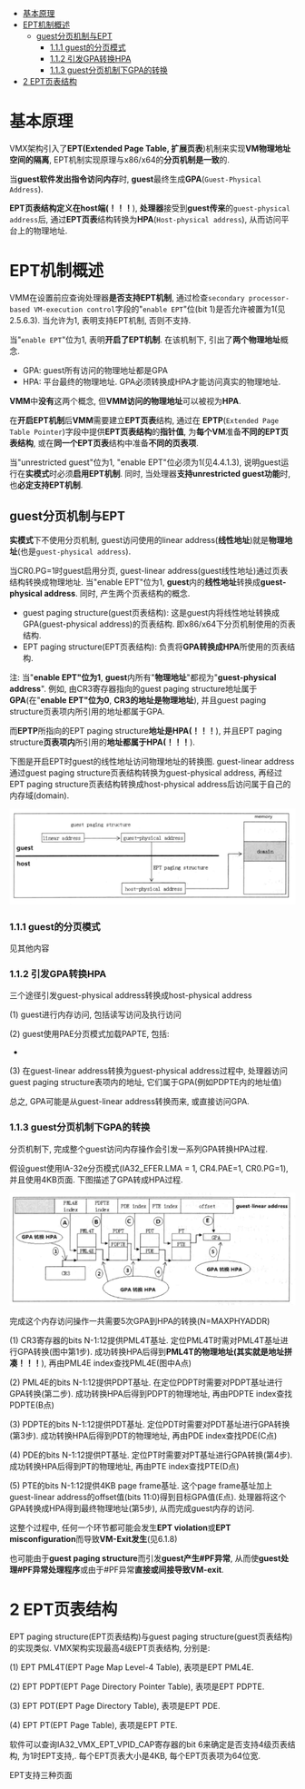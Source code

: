 
<!-- @import "[TOC]" {cmd="toc" depthFrom=1 depthTo=6 orderedList=false} -->

<!-- code_chunk_output -->

- [基本原理](#基本原理)
- [EPT机制概述](#ept机制概述)
  - [guest分页机制与EPT](#guest分页机制与ept)
    - [1.1.1 guest的分页模式](#111-guest的分页模式)
    - [1.1.2 引发GPA转换HPA](#112-引发gpa转换hpa)
    - [1.1.3 guest分页机制下GPA的转换](#113-guest分页机制下gpa的转换)
- [2 EPT页表结构](#2-ept页表结构)

<!-- /code_chunk_output -->

# 基本原理

VMX架构引入了**EPT(Extended Page Table, 扩展页表**)机制来实现**VM物理地址空间的隔离**, EPT机制实现原理与x86/x64的**分页机制是一致**的.

当**guest软件发出指令访问内存**时, **guest**最终生成**GPA**(`Guest-Physical Address`). 

**EPT页表结构定义在host端(！！！**), **处理器**接受到**guest传来**的`guest-physical address`后, 通过**EPT页表**结构转换为**HPA**(`Host-physical address`), 从而访问平台上的物理地址.

# EPT机制概述

VMM在设置前应查询处理器**是否支持EPT机制**, 通过检查`secondary processor-based VM-execution control`字段的"`enable EPT`"位(bit 1)是否允许被置为1(见2.5.6.3). 当允许为1, 表明支持EPT机制, 否则不支持.

当"`enable EPT`"位为1, 表明**开启了EPT机制**. 在该机制下, 引出了**两个物理地址**概念.

- GPA: guest所有访问的物理地址都是GPA
- HPA: 平台最终的物理地址. GPA必须转换成HPA才能访问真实的物理地址.

**VMM**中**没有**这两个概念, 但**VMM访问的物理地址**可以被视为**HPA**. 

在**开启EPT机制**后**VMM**需要建立**EPT页表**结构, 通过在 **EPTP**(`Extended Page Table Pointer`)字段中提供**EPT页表结构**的**指针值**, 为**每个VM**准备**不同的EPT页表结构**, 或在**同一个EPT页表**结构中准备**不同的页表项**.

当"unrestricted guest"位为1, "enable EPT"位必须为1(见4.4.1.3), 说明guest运行在**实模式**时必须**启用EPT机制**. 同时, 当处理器**支持unrestricted guest功能**时, 也**必定支持EPT机制**.

## guest分页机制与EPT

**实模式**下不使用分页机制, guest访问使用的linear address(**线性地址**)就是**物理地址**(也是`guest-physical address`).

当CR0.PG=1时guest启用分页, guest\-linear address(guest线性地址)通过页表结构转换成物理地址. 当"enable EPT"位为1, **guest**内的**线性地址**转换成**guest\-physical address**. 同时, 产生两个页表结构的概念.

- guest paging structure(guest页表结构): 这是guest内将线性地址转换成GPA(guest\-physical address)的页表结构. 即x86/x64下分页机制使用的页表结构.
- EPT paging structure(EPT页表结构): 负责将**GPA转换成HPA**所使用的页表结构.

注: 当"**enable EPT"位为1**, **guest**内所有"**物理地址**"都视为"**guest\-physical address**". 例如, 由CR3寄存器指向的guest paging structure地址属于**GPA**(在"**enable EPT"位为0**, **CR3的地址是物理地址**), 并且guest paging structure页表项内所引用的地址都属于GPA.

而**EPTP**所指向的EPT paging structure**地址是HPA(！！！**), 并且EPT paging structure**页表项内**所引用的**地址都属于HPA(！！！**).

下图是开启EPT时guest的线性地址访问物理地址的转换图. guest\-linear address通过guest paging structure页表结构转换为guest\-physical address, 再经过EPT paging structure页表结构转换成host\-physical address后访问属于自己的内存域(domain).

![config](./images/1.png)

### 1.1.1 guest的分页模式

见其他内容

### 1.1.2 引发GPA转换HPA

三个途径引发guest\-physical address转换成host\-physical address

(1) guest进行内存访问, 包括读写访问及执行访问

(2) guest使用PAE分页模式加载PAPTE, 包括:

- 

(3) 在guest\-linear address转换为guest\-physical address过程中, 处理器访问guest paging structure表项内的地址, 它们属于GPA(例如PDPTE内的地址值)

总之, GPA可能是从guest\-linear address转换而来, 或直接访问GPA.

### 1.1.3 guest分页机制下GPA的转换

分页机制下, 完成整个guest访问内存操作会引发一系列GPA转换HPA过程.

假设guest使用IA\-32e分页模式(IA32\_EFER.LMA = 1, CR4.PAE=1, CR0.PG=1), 并且使用4KB页面. 下图描述了GPA转成HPA过程.

![config](./images/2.png)

完成这个内存访问操作一共需要5次GPA到HPA的转换(N=MAXPHYADDR)

(1) CR3寄存器的bits N\-1:12提供PML4T基址. 定位PML4T时需对PML4T基址进行GPA转换(图中第1步). 成功转换HPA后得到**PML4T的物理地址(其实就是地址拼凑！！！**), 再由PML4E index查找PML4E(图中A点)

(2) PML4E的bits N\-1:12提供PDPT基址. 在定位PDPT时需要对PDPT基址进行GPA转换(第二步). 成功转换HPA后得到PDPT的物理地址, 再由PDPTE index查找PDPTE(B点)

(3) PDPTE的bits N\-1:12提供PDT基址. 定位PDT时需要对PDT基址进行GPA转换(第3步). 成功转换HPA后得到PDT的物理地址, 再由PDE index查找PDE(C点)

(4) PDE的bits N\-1:12提供PT基址. 定位PT时需要对PT基址进行GPA转换(第4步). 成功转换HPA后得到PT的物理地址, 再由PTE index查找PTE(D点)

(5) PTE的bits N\-1:12提供4KB page frame基址. 这个page frame基址加上guest\-linear address的offset值(bits 11:0)得到目标GPA值(E点). 处理器将这个GPA转换成HPA得到最终物理地址(第5步), 从而完成guest内存的访问.

这整个过程中, 任何一个环节都可能会发生**EPT violation**或**EPT misconfiguration**而导致**VM\-Exit发生**(见6.1.8)

也可能由于**guest paging structure**而引发**guest产生\#PF异常**, 从而使**guest处理\#PF异常处理程序**或由于\#PF异常**直接或间接导致VM\-exit**.

# 2 EPT页表结构

EPT paging structure(EPT页表结构)与guest paging structure(guest页表结构)的实现类似. VMX架构实现最高4级EPT页表结构, 分别是:

(1) EPT PML4T(EPT Page Map Level\-4 Table), 表项是EPT PML4E.

(2) EPT PDPT(EPT Page Directory Pointer Table), 表项是EPT PDPTE.

(3) EPT PDT(EPT Page Directory Table), 表项是EPT PDE.

(4) EPT PT(EPT Page Table), 表项是EPT PTE.

软件可以查询IA32\_VMX\_EPT\_VPID\_CAP寄存器的bit 6来确定是否支持4级页表结构, 为1时EPT支持,. 每个EPT页表大小是4KB, 每个EPT页表项为64位宽.

EPT支持三种页面